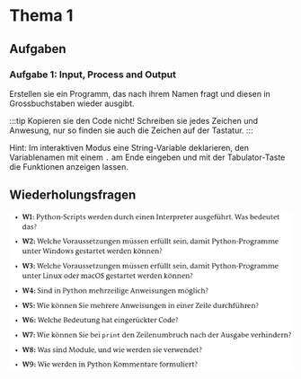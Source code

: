 # Thema 1

## Aufgaben

### Aufgabe 1: Input, Process and Output

Erstellen sie ein Programm, das nach ihrem Namen fragt und diesen in Grossbuchstaben wieder ausgibt.

:::tip
Kopieren sie den Code nicht! Schreiben sie jedes Zeichen und Anwesung, nur so finden sie auch die Zeichen auf der Tastatur. 
:::

Hint: Im interaktiven Modus eine String-Variable deklarieren, den Variablenamen mit einem `.` am Ende eingeben und mit der Tabulator-Taste die Funktionen anzeigen lassen.

## Wiederholungsfragen

![](topic-1-questions.png)
